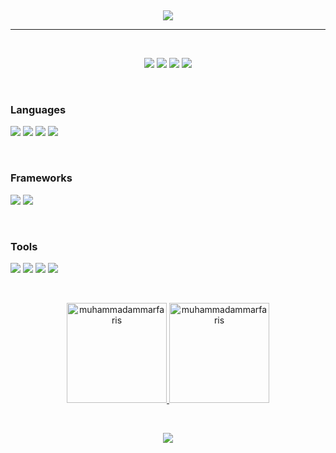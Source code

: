 <br> <!-- Tambahkan spasi vertikal antar elemen -->
<p align="center">
    <img src="https://readme-typing-svg.herokuapp.com/?lines=Hi%20there;I'm+Muhammad+Ammar+Faris+Fauzi;A+Front-End+Mobile+Developer&font=Fira%20Code&color=%23D62F79&center=true&width=500&height=30">
</p>

<hr>
<br> <!-- Tambahkan spasi vertikal antar elemen -->
<p align="center">
  <a target="_blank" href="https://www.linkedin.com/in/ammar-faris-fauzi-339260295/"><img src="https://img.shields.io/badge/-LinkedIn-000000?style=for-the-badge&logo=Linkedin&logoColor=0077B5"></a>
  <a target="_blank" href="https://open.spotify.com/user/31zc2a4hozn3awzskii3xce6b5xq?si=a64484a08ffb4cea"><img src="https://img.shields.io/badge/Spotify-000000?style=for-the-badge&logo=spotify&logoColor=1ED760"></a>
  <a target="_blank" href="https://dribbble.com/Shion12"><img src="https://img.shields.io/badge/Dribbble-000000?style=for-the-badge&logo=dribbble&logoColor=EA4C89"></a>
  <a target="_blank" href="https://www.instagram.com/onekebabplease._/?utm_source=ig_web_button_share_sheet"><img src="https://img.shields.io/badge/Instagram-000000?style=for-the-badge&logo=instagram&logoColor=E4405F"></a>
</p>


<br> <!-- Tambahkan spasi vertikal antar elemen -->

<h3 align="left">Languages</h3>

<p>
  <img src="https://img.shields.io/badge/css3-000000.svg?style=for-the-badge&logo=css3&logoColor=%231572B6">
  <img src="https://img.shields.io/badge/javascript-000000.svg?style=for-the-badge&logo=javascript&logoColor=%23F7DF1E">
  <img src="https://img.shields.io/badge/html5-000000.svg?style=for-the-badge&logo=html5&logoColor=%23E34F26">
  <img src="https://img.shields.io/badge/java-000000.svg?style=for-the-badge&logo=openjdk&logoColor=%23ED8B00">
</p>

<br> <!-- Tambahkan spasi vertikal antar elemen -->

<h3 align="left">Frameworks</h3>

<p>
  <img src="https://img.shields.io/badge/Flutter-000000?style=for-the-badge&logo=flutter&logoColor=02569B">
  <img src="https://img.shields.io/badge/Laravel-000000?style=for-the-badge&logo=laravel&logoColor=FF2D20">
</p>

<br> <!-- Tambahkan spasi vertikal antar elemen -->

<h3 align="left">Tools</h3>

<p>
  <img src="https://img.shields.io/badge/Figma-000000?style=for-the-badge&logo=figma&logoColor=F24E1E">
  <img src="https://img.shields.io/badge/ChatGPT-000000?style=for-the-badge&logo=openai&logoColor=74aa9c">
  <img src="https://img.shields.io/badge/GitHub-000000?style=for-the-badge&logo=github&logoColor=white">
  <img src="https://img.shields.io/badge/Canva-000000?style=for-the-badge&logo=Canva&logoColor=00C4CC">
</p>

<br> <!-- Tambahkan spasi vertikal antar elemen -->

<div align="center">
  <a href="https://github.com/muhammadammarfaris">
    <img height="160em" src="https://github-readme-streak-stats.herokuapp.com/?user=muhammadammarfaris&&theme=tokyonight" alt="muhammadammarfaris"/>
    <img height="160em" src="https://github-readme-stats.vercel.app/api?username=muhammadammarfaris&show_icons=true&locale=en&layout=compact&theme=tokyonight" alt="muhammadammarfaris"/>
  </a>
</div>


<br> <!-- Tambahkan spasi vertikal antar elemen -->

<p align="center">
  <img src="https://capsule-render.vercel.app/api?type=waving&color=gradient&height=100&section=footer"/>
</p>
